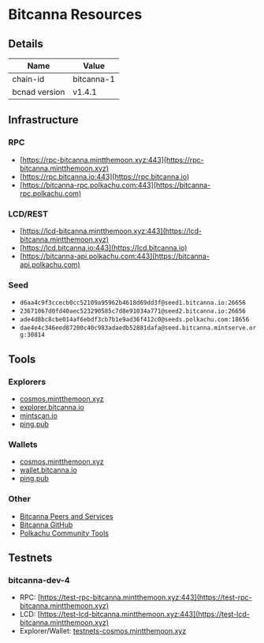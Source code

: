 # Bitcanna Resources

## Details
| Name | Value |
| --- | --- |
| chain-id | bitcanna-1 |
| bcnad version | v1.4.1 |


## Infrastructure
### RPC
- [https://rpc-bitcanna.mintthemoon.xyz:443](https://rpc-bitcanna.mintthemoon.xyz)
- [https://rpc.bitcanna.io:443](https://rpc.bitcanna.io)
- [https://bitcanna-rpc.polkachu.com:443](https://bitcanna-rpc.polkachu.com)

### LCD/REST
- [https://lcd-bitcanna.mintthemoon.xyz:443](https://lcd-bitcanna.mintthemoon.xyz)
- [https://lcd.bitcanna.io:443](https://lcd.bitcanna.io)
- [https://bitcanna-api.polkachu.com:443](https://bitcanna-api.polkachu.com)

### Seed
- `d6aa4c9f3ccecb0cc52109a95962b4618d69dd3f@seed1.bitcanna.io:26656`
- `23671067d0fd40aec523290585c7d8e91034a771@seed2.bitcanna.io:26656`
- `ade4d8bc8cbe014af6ebdf3cb7b1e9ad36f412c0@seeds.polkachu.com:18656`
- `dae4e4c346eed87200c40c983adaedb52881dafa@seed.bitcanna.mintserve.org:30814`

## Tools
### Explorers
- [cosmos.mintthemoon.xyz](https://cosmos.mintthemoon.xyz/bitcanna)
- [explorer.bitcanna.io](https://explorer.bitcanna.io)
- [mintscan.io](https://www.mintscan.io/bitcanna)
- [ping.pub](https://ping.pub/bitcanna)

### Wallets
- [cosmos.mintthemoon.xyz](https://cosmos.mintthemoon.xyz/kujira)
- [wallet.bitcanna.io](https://wallet.bitcanna.io)
- [ping.pub](https://ping.pub/bitcanna)


### Other
- [Bitcanna Peers and Services](https://github.com/BitCannaGlobal/bcna/blob/main/peers_seeds_and_services.md)
- [Bitcanna GitHub](https://github.com/BitCannaGlobal/bcna)
- [Polkachu Community Tools](https://polkachu.com/networks/bitcanna)

## Testnets
### bitcanna-dev-4
- RPC: [https://test-rpc-bitcanna.mintthemoon.xyz:443](https://test-rpc-bitcanna.mintthemoon.xyz)
- LCD: [https://test-lcd-bitcanna.mintthemoon.xyz:443](https://test-lcd-bitcanna.mintthemoon.xyz)
- Explorer/Wallet: [testnets-cosmos.mintthemoon.xyz](https://testnets-cosmos.mintthemoon.xyz/bitcanna)